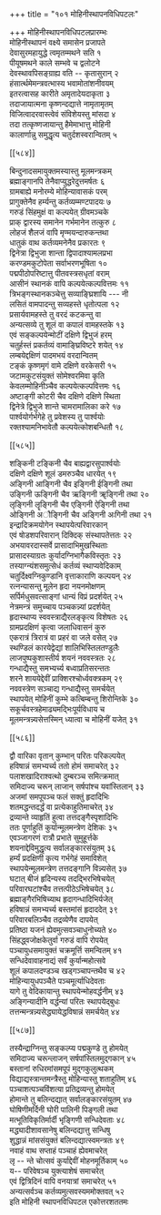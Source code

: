 +++
title = "१०१ मोहिनीस्थापनविधिपटलः"

+++
मोहिनीस्थापनविधिपटलप्रारम्भः  
मोहिनीस्थापनं वक्ष्ये समासेन प्रजापते  
देवासुरमहायुद्धे त्वमृतम्मथने सति १  
पीयूषमथने काले सम्भवे च द्वलोटने  
देवस्थावपिसङ्ग्राह्य वति -- कृतासुरान् २  
हंसार्त्थमेमन्त्रवत्भास्य भवामोतांशनीवयम्  
इतरत्वासह कारीते अमृतादेयदाकृता ३  
तदाजायात्मना कृष्णन्दद्यात्ते नामृतामृतम्  
विजित्वादरवास्त्वेवं संविशेयस्तु मांसदा ४  
तदा तत्कृष्णजायान्तु हैमेमाभात्तु मोहिनी  
कालार्णान्नु समुद्धृत्य चतुर्दशस्वरान्वितम् ५  

[[५८४]]  

बिन्दुनादसमायुक्तमस्यास्तु मूलमन्त्रकम्  
ब्रह्माङ्गानपि तेनैवाप्युद्धरेदुत्तमर्षतः ६  
ग्रामबाह्ये मनोरम्ये मोहिन्यावासकं परम्  
प्रागुक्तेनैव हर्म्यन्तु कर्तव्यम्मण्टपादयः ७  
गरुडं सिंहमुक्षं वा कल्पयेत् ग्रीवमञ्चके  
प्राक् द्वारस्य समानेन गर्भमानेन तत्कुरु ८  
लोहजं शैलजं वापि मृण्मयन्दारुकन्तथा  
धातुकं वाथ कर्तव्यमनेनैव प्रकारतः ९  
द्विनेत्रा द्विभुजा शान्ता द्विपादाश्यामलप्रभा  
करण्डमकुटोपेता सर्वाभरणभूषिता १०  
पद्मपीठोपरिष्टात्तु पीतवस्त्रसधृतां वराम्  
आसीनं स्थानकं वापि कल्पयेत्कल्पवित्तमः ११  
त्रिभङ्गस्थानकञ्चेत्तु सव्याङ्घ्रिशायि --- नी  
लसितं वामपादन्तु सव्यहस्ते धृतोत्पला १२  
प्रसार्यवामहस्ते तु वरदं कटकन्तु वा  
अन्यत्सव्ये तु शूलं वा कपालं वामहस्तके १३  
एवं सङ्कल्पयेन्मोटीं दक्षिणे द्विभुजं हरम्  
चतुर्हस्तं प्रकर्तव्यं वामाङ्घ्रिविष्टरे शयेत् १४  
लम्बयेद्दक्षिणं पादमभयं वरदान्वितम्  
टङ्कं कृष्णमृगं वामे दक्षिणे वरकेसरी १५  
जटामकुटसंयुक्तं सोमेश्वरमिवा कृति  
केवलम्मोहिनीञ्चैव कल्पयेत्कल्पवित्तमः १६  
अष्टाङ्गी कोटरी चैव दक्षिणे दक्षिणे स्थिता  
द्विनेत्रे द्विभुजे शान्ते चामरामालिका करे १७  
पार्श्वयोर्गर्भगेहे तु प्रवेशस्य तु पार्श्वयोः  
रक्तश्यामनिभावेतौ कल्पयेत्कोशबन्धितौ १८  

[[५८५]]  

शङ्किनी टङ्किनी चैव बाह्यद्वारसुपार्श्वयोः  
दक्षिणे दक्षिणे शूलं डमरुञ्चैव धारयेत् १९  
अङ्गिनी आङ्गिनी चैव इङ्गिनी ईङ्गिनी तथा  
उङ्गिनी ऊङ्गिनी चैव ऋङ्गिनी ॠङ्गिनी तथा २०  
लृङ्गिनी लॄङ्गिनी चैव एङ्गिनी ऐङ्गिनी तथा  
ओङ्गिनी अौङ्गिनी चैव अङ्गिनी अःगिनी तथा २१  
इन्द्रादिक्रमयोगेन स्थापयेत्परिवारकान्  
एवं षोडशपरिवारान् दिक्दिक् संस्थापतेत्ततः २२  
अभयावरदास्सर्वे प्रासादाभिमुखस्थिताः  
प्रासादस्याग्रतः कुर्यादग्निभागैकविस्तृतः २३  
तस्याग्न्यंशसमुत्सेधं कर्तव्यं स्थाप्यवेदिकाम्  
चतुर्दिक्ष्वग्निकुण्डानि वृत्ताकाराणि कल्पयन् २४  
रत्नन्यासन्तु मूलेन हृदा नयनमोक्षणम्  
सर्पिर्मधुसवत्साङ्गां धान्यं विप्रं प्रदर्शयेत् २५  
नेत्रमन्त्रं समुच्चाय पञ्चकन्न्यां प्रदर्शयेत्  
हृदास्थाप्य स्ववस्त्राद्यैरलङ्कृत्य विशेषतः २६  
ग्रामप्रदक्षिणं कृत्वा जलाधिवासनं कुरु  
एकरात्रं त्रिरात्रं वा प्रहरं वा जले वसेत् २७  
स्थण्डिलं कारयेद्वेद्यां शालिभिस्तिलतण्डुलैः  
लाजपुष्पकुशास्तीर्य शयनं नववस्त्रतः २८  
गन्धाद्यैस्तु समभ्यर्च्य बध्वाप्रतिसरन्ततः  
शरने शाययेद्देवीं प्राक्शिरश्चोर्ध्ववक्त्रकम् २९  
नववस्त्रेण सञ्चाद्य गन्धाद्यैस्तु समर्चयेत्  
स्थापयेत् मोहिनीं कुम्भे कत्बिम्बन्तु शिरोन्तिके ३०  
सकूर्चवस्त्रहेमाढ्यमद्भिःपूर्यविधाय च  
मूलमन्त्रन्न्यसेत्तस्मिन् ध्यात्वा च मोहिनीं यजेत् ३१  

[[५८६]]  

द्वौ वारिका वृतान् कुम्भान् परितः परिकल्पयेत्  
हविषान्नं समभ्यर्च्य ततो होमं समाचरेत् ३२  
पलाशखादिराश्वत्थो दुम्बरञ्च समित्क्रमात्  
समिदाज्य चरून् लाजान् सर्षपांश्च यवांस्तिलान् ३३  
अजमां समपूपञ्च फलं सक्तुं हृदादिभिः  
शतमद्धन्तदर्द्धं वा प्रत्येकाहुतिमाचरेत् ३४  
द्रव्यान्ते व्याहृतिं हुत्वा तत्तदङ्गैस्पृशादिभिः  
ततः पूर्णाहुतिं कुर्यान्मूलमन्त्रेण देशिकः ३५  
एवञ्जागरणं रात्रौ प्रभाते सुमुहूर्त्तके  
शयनाद्देविमुद्धृत्य सर्वालङ्कारसंयुतम् ३६  
हर्म्यं प्रदक्षिणी कृत्य गर्भगेहं समाविशेत्  
स्थापयेन्मूलमन्त्रेण तत्तदङ्गानि विन्न्यसेत् ३७  
घटात् बीजं हृदिन्यस्य तदद्भिरभिषेचयेत्  
परिवारघटांश्चैव तत्तत्पीठेऽभिषेचयेत् ३८  
ब्रह्माङ्गैरभिषिच्याथ हृदागन्धादिभिर्यजेत्  
हविषान्नं समभ्यर्च्य बस्तमांसं हृदाददेत् ३९  
परिवारबलिञ्चैव तद्रव्येणैव दापयेत्  
प्रतिष्ठा यजनं ह्येवमुत्सवञ्चाधुनोच्यते ४०  
सिंहद्ध्वजोक्षकेतुर्वा गरुडं वापि रोपयेत्  
पञ्चायुधसमायुक्तं चक्रमूर्त्ति समन्वितम् ४१  
सन्धिदेवावाहनाद्यं सर्वं कुर्यान्महोत्सवे  
शूलं कपालदण्डञ्च खड्गञ्चापन्तथैव च ४२  
मोहिन्यायुधपञ्चैते पञ्चमूर्त्याधिदेवताः  
यागे तु वेदिकायान्तु स्थापयेन्मोहवर्द्धनीम् ४३  
अङ्गिन्यादीनि वर्द्धन्यां परितः स्थापयेद्बुधः  
तत्तन्मन्त्रन्न्यसेद्ध्यायेद्धविषान्नं समर्चयेत् ४४  

[[५८७]]  

तस्यैन्द्राग्निन्तु सङ्कल्प्य पद्मकुण्डे तु होमयेत्  
समिदाज्य चरून्लाजन् सर्षपांस्तिलमुद्गकान् ४५  
बस्तानां रुधिरमांसमपूपं मुद्गकुलुत्थकम्  
विद्याद्यस्त्रान्तमन्त्रैस्तु मोहिन्यास्तु शताहुतिम् ४६  
पञ्चाशत्पञ्चविंशत्या प्रतिद्रव्यन्तु होमयेत्  
होमान्ते तु बलिन्दद्यात् सर्वालङ्कारसंयुतम् ४७  
घोषिणीमर्दिनी घोरी पालिनी पिङ्गली तथा  
मत्भूतिविकृतिर्मार्दी भृङ्गिणी सन्धिदेवताः ४८  
मद्ध्यादीशावसानेषु बलिन्दद्यात्तु सन्धिषु  
शुद्धान्नं मांससंयुक्तं बलिन्दद्यात्स्वमन्त्रतः ४९  
नवाहं वाथ सप्ताहं पञ्चाहं ह्येवमाचरेत्  
लृ -- न्ते चोत्सवं कुर्याद्देवीं मोहनमूर्तिकाम् ५०  
य-- परिवेषञ्च युक्त्याशेषं समाचरेत्  
एवं द्वित्रिदिनं वापि वनयात्रां समाचरेत् ५१  
अन्यत्सर्वञ्च कर्तव्यमुत्सवस्यममोक्तवत् ५२  
इति मोहिनी स्थापनविधिपटल एकोत्तरशततमः  

